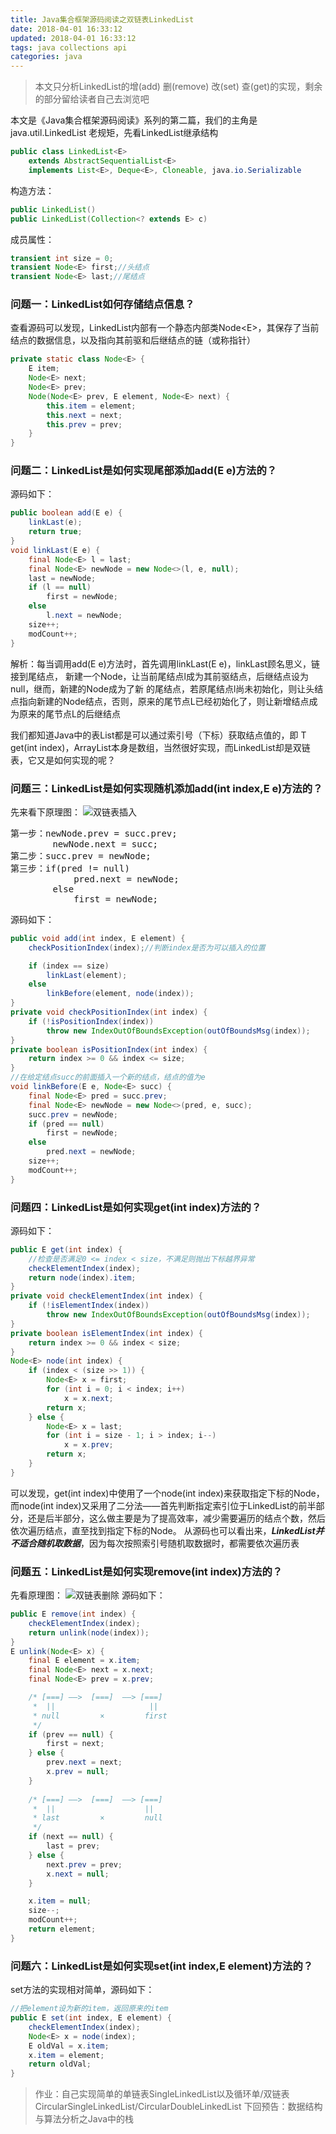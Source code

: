 ```yaml
---
title: Java集合框架源码阅读之双链表LinkedList
date: 2018-04-01 16:33:12
updated: 2018-04-01 16:33:12
tags: java collections api
categories: java
---
```

>本文只分析LinkedList的增(add) 删(remove) 改(set) 查(get)的实现，剩余的部分留给读者自己去浏览吧

本文是《Java集合框架源码阅读》系列的第二篇，我们的主角是java.util.LinkedList
老规矩，先看LinkedList继承结构
```java
public class LinkedList<E>
    extends AbstractSequentialList<E>
    implements List<E>, Deque<E>, Cloneable, java.io.Serializable
```
<!--more-->
构造方法：
```java
public LinkedList()
public LinkedList(Collection<? extends E> c)
```
成员属性：
```java
transient int size = 0;
transient Node<E> first;//头结点
transient Node<E> last;//尾结点
```

### 问题一：LinkedList如何存储结点信息？
查看源码可以发现，LinkedList内部有一个静态内部类Node&lt;E&gt;，其保存了当前结点的数据信息，以及指向其前驱和后继结点的链（或称指针）
```java
private static class Node<E> {
	E item;
	Node<E> next;
	Node<E> prev;
	Node(Node<E> prev, E element, Node<E> next) {
		this.item = element;
		this.next = next;
		this.prev = prev;
	}
}
```
### 问题二：LinkedList是如何实现尾部添加add(E e)方法的？
源码如下：
```java
public boolean add(E e) {
	linkLast(e);
	return true;
}
void linkLast(E e) {
	final Node<E> l = last;
	final Node<E> newNode = new Node<>(l, e, null);
	last = newNode;
	if (l == null)
		first = newNode;
	else
		l.next = newNode;
	size++;
	modCount++;
}
```
解析：每当调用add(E e)方法时，首先调用linkLast(E e)，linkLast顾名思义，链接到尾结点，
新建一个Node，让当前尾结点l成为其前驱结点，后继结点设为null，继而，新建的Node成为了新
的尾结点，若原尾结点l尚未初始化，则让头结点指向新建的Node结点，否则，原来的尾节点L已经初始化了，则让新增结点成为原来的尾节点L的后继结点

我们都知道Java中的表List都是可以通过索引号（下标）获取结点值的，即 T get(int index)，ArrayList本身是数组，当然很好实现，而LinkedList却是双链表，它又是如何实现的呢？
### 问题三：LinkedList是如何实现随机添加add(int index,E e)方法的？
先来看下原理图：
![双链表插入](http://p64uw9x5j.bkt.clouddn.com/image/20180401191343.png "在双链表中插入新的结点")
<pre>
第一步：newNode.prev = succ.prev;
        newNode.next = succ;
第二步：succ.prev = newNode;
第三步：if(pred != null) 
			pred.next = newNode;
		else
			first = newNode;
</pre>
源码如下：
```java
public void add(int index, E element) {
	checkPositionIndex(index);//判断index是否为可以插入的位置

	if (index == size)
		linkLast(element);
	else
		linkBefore(element, node(index));
}
private void checkPositionIndex(int index) {
	if (!isPositionIndex(index))
		throw new IndexOutOfBoundsException(outOfBoundsMsg(index));
}
private boolean isPositionIndex(int index) {
	return index >= 0 && index <= size;
}
//在给定结点succ的前面插入一个新的结点，结点的值为e
void linkBefore(E e, Node<E> succ) {
	final Node<E> pred = succ.prev;
	final Node<E> newNode = new Node<>(pred, e, succ);
	succ.prev = newNode;
	if (pred == null)
		first = newNode;
	else
		pred.next = newNode;
	size++;
	modCount++;
}
```

### 问题四：LinkedList是如何实现get(int index)方法的？
源码如下：
```java
public E get(int index) {
	//检查是否满足0 <= index < size，不满足则抛出下标越界异常
	checkElementIndex(index);
	return node(index).item;
}
private void checkElementIndex(int index) {
	if (!isElementIndex(index))
		throw new IndexOutOfBoundsException(outOfBoundsMsg(index));
}
private boolean isElementIndex(int index) {
	return index >= 0 && index < size;
}
Node<E> node(int index) {
	if (index < (size >> 1)) {
		Node<E> x = first;
		for (int i = 0; i < index; i++)
			x = x.next;
		return x;
	} else {
		Node<E> x = last;
		for (int i = size - 1; i > index; i--)
			x = x.prev;
		return x;
	}
}
```
可以发现，get(int index)中使用了一个node(int index)来获取指定下标的Node，而node(int index)又采用了二分法——首先判断指定索引位于LinkedList的前半部分，还是后半部分，这么做主要是为了提高效率，减少需要遍历的结点个数，然后依次遍历结点，直至找到指定下标的Node。
从源码也可以看出来，***LinkedList并不适合随机取数据***，因为每次按照索引号随机取数据时，都需要依次遍历表

### 问题五：LinkedList是如何实现remove(int index)方法的？
先看原理图：
![双链表删除](http://p64uw9x5j.bkt.clouddn.com/image/20180401193913.png "删除双链表中的结点")
源码如下：
```java
public E remove(int index) {
	checkElementIndex(index);
	return unlink(node(index));
}
E unlink(Node<E> x) {
	final E element = x.item;
	final Node<E> next = x.next;
	final Node<E> prev = x.prev;

	/* [===] ——>  [===]  ——> [===] 
	 *  ||	                   ||
	 * null         ×         first
	 */
	if (prev == null) {
		first = next;
	} else {
		prev.next = next;
		x.prev = null;
	}	
	
	/* [===] ——>  [===]  ——> [===] 
	 *  ||                    ||
	 * last         ×         null  
	 */
	if (next == null) {
		last = prev;
	} else {
		next.prev = prev;
		x.next = null;
	}

	x.item = null;
	size--;
	modCount++;
	return element;
}
```

### 问题六：LinkedList是如何实现set(int index,E element)方法的？
set方法的实现相对简单，源码如下：
```java
//把element设为新的item，返回原来的item
public E set(int index, E element) {
	checkElementIndex(index);
	Node<E> x = node(index);
	E oldVal = x.item;
	x.item = element;
	return oldVal;
}
```
>作业：自己实现简单的单链表SingleLinkedList以及循环单/双链表CircularSingleLinkedList/CircularDoubleLinkedList
>下回预告：数据结构与算法分析之Java中的栈
